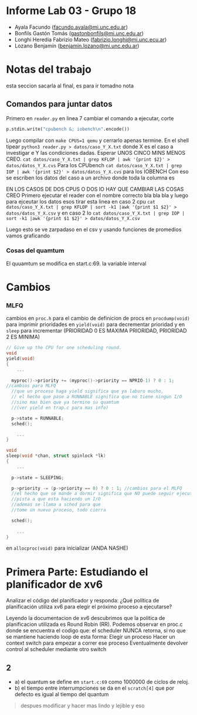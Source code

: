# Informe Lab 03 - Grupo 18
- Ayala Facundo (facundo.ayala@mi.unc.edu.ar)
- Bonfils Gastón Tomás (gastonbonfils@mi.unc.edu.ar)
- Longhi Heredia Fabrizio Mateo (fabrizio.longhi@mi.unc.ecu.ar)
- Lozano Benjamín (benjamin.lozano@mi.unc.edu.ar)

# Notas del trabajo
esta seccion sacarla al final, es para ir tomadno nota

## Comandos para juntar datos
Primero en `reader.py` en linea 7 cambiar el comando a ejecutar, corte
```python
p.stdin.write("cpubench &; iobench\n".encode())
```
Luego compilar con `make CPUS=1 qemu` y cerrarlo apenas termine.
En el shell tipear `python3 reader.py > datos/caso_Y_X.txt` donde X es el caso a investigar e Y las condiciones dadas. Esperar UNOS CINCO MINS MENOS CREO.
`cat datos/caso_Y_X.txt | grep KFLOP | awk '{print $2}' > datos/datos_Y_X.cvs` Para los CPUbench
`cat datos/caso_Y_X.txt | grep IOP | awk '{print $2}' > datos/datos_Y_X.cvs` para los IOBENCH
Con eso se escriben los datos del caso a un archivo donde toda la columna es 

EN LOS CASOS DE DOS CPUS O DOS IO HAY QUE CAMBIAR LAS COSAS CREO
Primero ejecutar el reader con el nombre correcto bla bla bla y luego para ejceutar los datos esos tirar esta linea en caso 2 cpu
`cat datos/caso_Y_X.txt | grep KFLOP | sort -k1 |awk '{print $1 $2}' > datos/datos_Y_X.csv`
y en caso 2 Io
`cat datos/caso_Y_X.txt | grep IOP | sort -k1 |awk '{print $1 $2}' > datos/datos_Y_X.csv`

Luego esto se ve zarpadaso en el csv
y usando funciones de promedios vamos graficando




### Cosas del quamtum
El quuamtum se modifica en start.c:69. la variable interval

# Cambios
### MLFQ
cambios en `proc.h` para el cambio de definicion de procs
en `procdump(void)` para imprimir prioridades
en `yield(void)` para decrementar prioridad y en `sleep` para incrementar (PRIORIDAD 0 ES MAXIMA PRIORIDAD, PRIORIDAD 2 ES MINIMA)   
```c 
// Give up the CPU for one scheduling round.
void
yield(void)
{
    ...
        
  myproc()->priority += (myproc()->priority == NPRIO-1) ? 0 : 1;
//cambios para MLFQ
  //que un proceso haga yield significa que ya laburo mucho,
  // el hecho que pase a RUNNABLE significa que no tiene ningun I/O 
  //sino mas bien que ya termino su quamtum 
  //(ver yield en trap.c para mas info)

  p->state = RUNNABLE;
  sched();

    ...
}

```

```c 
void
sleep(void *chan, struct spinlock *lk)
{
    ...
        
  p->state = SLEEPING;

  p->priority -= (p->priority == 0) ? 0 : 1; //cambios para el MLFQ
  //el hecho que se mande a dormir significa que NO puede seguir ejecutando, 
  //pista a que esta haciendo un I/O
  //ademas se llama a sched para que 
  //tome un nuevo proceso, todo cierra

  sched();
    
    ...
}
```


en `allocproc(void)` para inicializar (ANDA NASHE)



# Primera Parte: Estudiando el planificador de xv6
Analizar el código del planificador y responda: ¿Qué política de planificación utiliza xv6 para elegir el próximo proceso a ejecutarse?

Leyendo la documentacion de xv6 descubrimos que la politica de planificacion utilizada es Round Robin (RR).
Podemos observar en proc.c donde se encuentra el codigo que:
el scheduler NUNCA retorna, si no que se mantiene haciendo loop de esta forma:
Elegir un proceso
Hacer un context switch para empezar a correr ese proceso
Eventualmente devolver control al scheduler mediante otro switch



## 2
* a) el quantum se define en `start.c:69` como 1000000 de ciclos de reloj. 
* b) el tiempo entre interrumpciones se da en el `scratch[4]` que por defecto es igual al tiempo del quantum

>despues modificar y hacer mas lindo y lejible y eso

